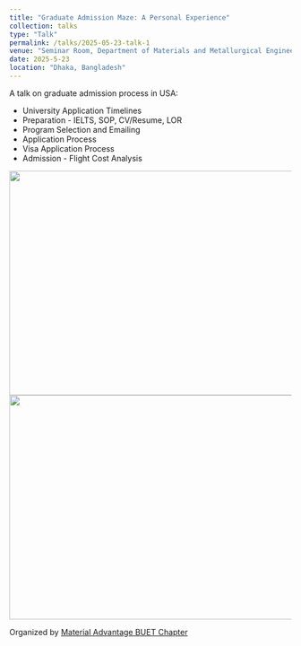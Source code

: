 ```yaml
---
title: "Graduate Admission Maze: A Personal Experience"
collection: talks
type: "Talk"
permalink: /talks/2025-05-23-talk-1
venue: "Seminar Room, Department of Materials and Metallurgical Engineering, BUET"
date: 2025-5-23
location: "Dhaka, Bangladesh"
---
```

A talk on graduate admission process in USA:
  * University Application Timelines
  * Preparation - IELTS, SOP, CV/Resume, LOR
  * Program Selection and Emailing
  * Application Process
  * Visa Application Process
  * Admission - Flight Cost Analysis
<img src='/images/MABC/pic2.JPG' width="600px" height="400px">
<img src='/images/MABC/pic1.JPG' width="600px" height="400px">

Organized by [Material Advantage BUET Chapter](https://mabuetchapter.com)
